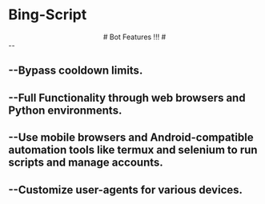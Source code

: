# Bing-Script

<center>#  Bot Features !!! #</center>
--

--Bypass cooldown limits.
-
--Full Functionality through web browsers and Python environments.
-
--Use mobile browsers and Android-compatible automation tools like termux and selenium to run scripts and manage accounts.
-
--Customize user-agents for various devices.
-
